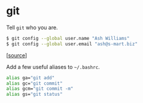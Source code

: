 # git

Tell `git` who you are.

```bash
$ git config --global user.name "Ash Williams"
$ git config --global user.email "ash@s-mart.biz"
```

[[source](https://git-scm.com/book/en/v2/Customizing-Git-Git-Configuration)]

Add a few useful aliases to `~/.bashrc`.

```bash
alias ga="git add"
alias gc="git commit"
alias gcm="git commit -m"
alias gs="git status"
```
